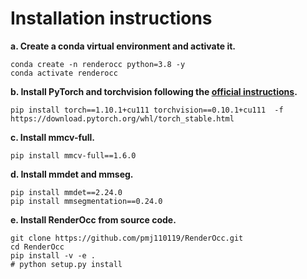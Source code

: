 # Installation instructions

**a. Create a conda virtual environment and activate it.**

```shell
conda create -n renderocc python=3.8 -y
conda activate renderocc
```

**b. Install PyTorch and torchvision following the [official instructions](https://pytorch.org/).**

```shell
pip install torch==1.10.1+cu111 torchvision==0.10.1+cu111  -f https://download.pytorch.org/whl/torch_stable.html
```

**c. Install mmcv-full.**

```shell
pip install mmcv-full==1.6.0
```

**d. Install mmdet and mmseg.**

```shell
pip install mmdet==2.24.0
pip install mmsegmentation==0.24.0
```

**e. Install RenderOcc from source code.**

```shell
git clone https://github.com/pmj110119/RenderOcc.git
cd RenderOcc
pip install -v -e .
# python setup.py install
```
